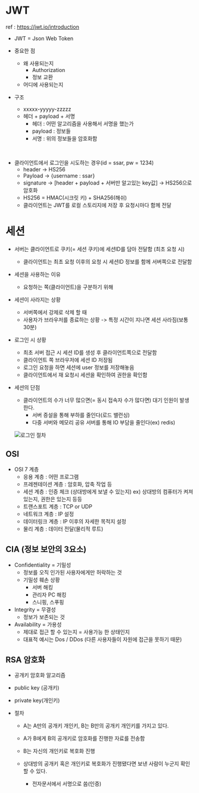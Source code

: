 # JWT

ref : https://jwt.io/introduction

- JWT = Json Web Token
- 중요한 점
  - 왜 사용되는지
    - Authorization
    - 정보 교환
  - 어디에 사용되는지



- 구조
  - xxxxx-yyyyy-zzzzz
  - 헤더 + payload + 서명
    - 헤더 : 어떤 알고리즘을 사용해서 서명을 했는가
    - payload : 정보들
    - 서명 : 위의 정보들을 암호화함

​    

- 클라이언트에서 로그인을 시도하는 경우(id = ssar, pw = 1234)
  - header -> HS256
  - Payload -> {username : ssar}
  - signature -> [header + payload + 서버만 알고있는 key값] -> HS256으로 암호화
  - HS256 = HMAC(시크릿 키) + SHA256(해쉬)
  - 클라이언트는 JWT를 로컬 스토리지에 저장 후 요청시마다 함께 전달

  



# 세션

- 서버는 클라이언트로 쿠키(= 세션 쿠키)에 세션ID를 담아 전달함 (최초 요청 시)
  - 클라이언트는 최초 요청 이후의 요청 시 세션ID 정보를 함께 서버쪽으로 전달함

  

- 세션을 사용하는 이유
  - 요청하는 쪽(클라이언트)을 구분하기 위해

  

- 세션이 사라지는 상황
  - 서버쪽에서 강제로 삭제 할 때
  - 사용자가 브라우저를 종료하는 상황 -> 특정 시간이 지나면 세션 사라짐(보통 30분)



- 로그인 시 상황
  - 최초  서버 접근 시 세션 ID를 생성 후 클라이언트쪽으로 전달함
  - 클라이언트 쪽 브라우저에 세션 ID 저장됨
  - 로그인 요청을 하면 세션에 user 정보를 저장해놓음
  - 클라이언트에서 재 요청시 세션을 확인하여 권한을 확인함

  

- 세션의 단점
  - 클라이언트의 수가 너무 많으면(= 동시 접속자 수가 많다면)  대기 인원이 발생한다.
    - 서버 증설을 통해 부하를 줄인다(로드 밸런싱)
    - 다중 서버와 메모리 공유 서버를 통해 IO 부담을 줄인다(ex) redis)

  

  ![로그인 절차](https://media.vlpt.us/images/junhok82/post/eb016f92-dfe1-4961-a7ea-f5501352b3d9/image.png)



## OSI

- OSI 7 계층
  - 응용 계층 : 어떤 프로그램
  - 프레젠테이션 계층 : 암호화, 압축 작업 등
  - 세션 계층 : 인증 체크 (상대방에게 보낼 수 있는지) ex) 상대방의 컴퓨터가 켜져있는지, 권한은 있는지 등등
  - 트랜스포트 계층 : TCP or UDP
  - 네트워크 계층 : IP 설정
  - 데이터링크 계층 : IP 이후의 자세한 목적지 설정
  - 물리 계층 : 데이터 전달(물리적 루트)



  

## CIA (정보 보안의 3요소)

- Confidentiality = 기밀성
  - 정보를 오직 인가된 사용자에게만 허락하는 것
  - 기밀성 훼손 상황
    - 서버 해킹
    - 관리자 PC 해킹
    - 스니핑, 스푸핑
- Integrity = 무결성
  - 정보가 보존되는 것
- Availability = 가용성
  - 제대로 접근 할 수 있는지 = 사용가능 한 상태인지
  - 대표적 예시는 Dos / DDos (다른 사용자들이 자원에 접근을 못하기 때문)

  

## RSA 암호화

- 공개키 암호화 알고리즘

- public key (공개키)
- private key(개인키)



- 절차

  - A는 A만의 공개키 개인키, B는 B만의 공개키 개인키를 가지고 있다.

  - A가 B에게 B의 공개키로 암호화를 진행한 자료를 전송함
  - B는 자신의 개인키로 복호화 진행
  - 상대방의 공개키 혹은 개인키로 복호화가 진행됐다면 보낸 사람이 누군지 확인할 수 있다.
    - 전자문서에서 서명으로 씀(인증)

